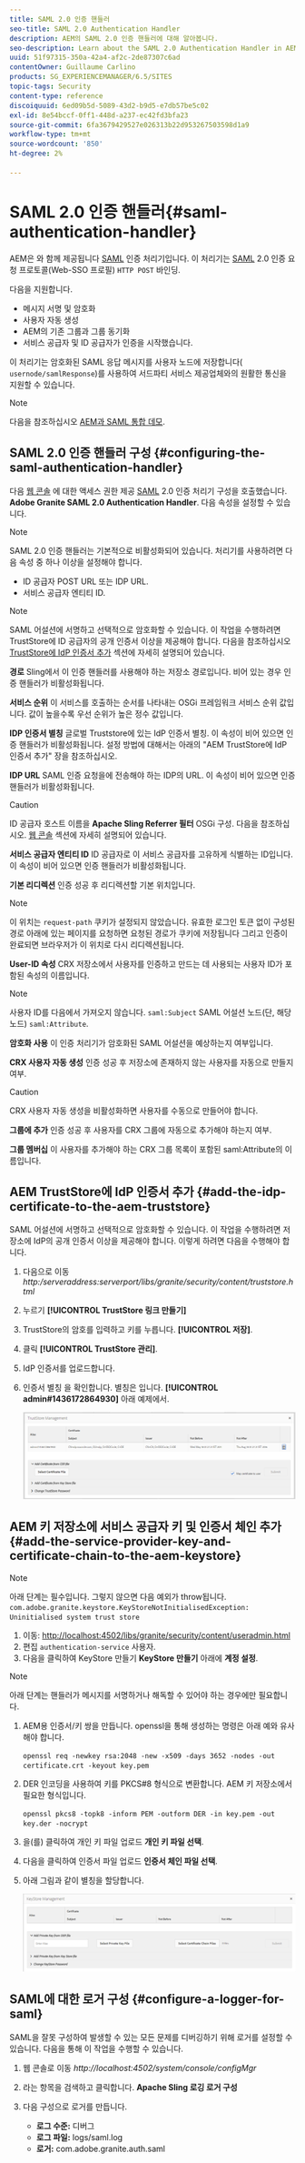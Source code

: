 ```yaml
---
title: SAML 2.0 인증 핸들러
seo-title: SAML 2.0 Authentication Handler
description: AEM의 SAML 2.0 인증 핸들러에 대해 알아봅니다.
seo-description: Learn about the SAML 2.0 Authentication Handler in AEM.
uuid: 51f97315-350a-42a4-af2c-2de87307c6ad
contentOwner: Guillaume Carlino
products: SG_EXPERIENCEMANAGER/6.5/SITES
topic-tags: Security
content-type: reference
discoiquuid: 6ed09b5d-5089-43d2-b9d5-e7db57be5c02
exl-id: 8e54bccf-0ff1-448d-a237-ec42fd3bfa23
source-git-commit: 6fa3679429527e026313b22d953267503598d1a9
workflow-type: tm+mt
source-wordcount: '850'
ht-degree: 2%

---
```


# SAML 2.0 인증 핸들러{#saml-authentication-handler}

AEM은 와 함께 제공됩니다 [SAML](https://saml.xml.org/saml-specifications) 인증 처리기입니다. 이 처리기는 [SAML](https://saml.xml.org/saml-specifications) 2.0 인증 요청 프로토콜(Web-SSO 프로필) `HTTP POST` 바인딩.

다음을 지원합니다.

* 메시지 서명 및 암호화
* 사용자 자동 생성
* AEM의 기존 그룹과 그룹 동기화
* 서비스 공급자 및 ID 공급자가 인증을 시작했습니다.

이 처리기는 암호화된 SAML 응답 메시지를 사용자 노드에 저장합니다( `usernode/samlResponse`)를 사용하여 서드파티 서비스 제공업체와의 원활한 통신을 지원할 수 있습니다.

>[!NOTE]
>
>다음을 참조하십시오 [AEM과 SAML 통합 데모](https://experienceleague.adobe.com/docs/experience-cloud-kcs/kbarticles/KA-17481.html).

## SAML 2.0 인증 핸들러 구성 {#configuring-the-saml-authentication-handler}

다음 [웹 콘솔](/help/sites-deploying/configuring-osgi.md) 에 대한 액세스 권한 제공 [SAML](https://saml.xml.org/saml-specifications) 2.0 인증 처리기 구성을 호출했습니다. **Adobe Granite SAML 2.0 Authentication Handler**. 다음 속성을 설정할 수 있습니다.

>[!NOTE]
>
>SAML 2.0 인증 핸들러는 기본적으로 비활성화되어 있습니다. 처리기를 사용하려면 다음 속성 중 하나 이상을 설정해야 합니다.
>
>* ID 공급자 POST URL 또는 IDP URL.
>* 서비스 공급자 엔티티 ID.
>


>[!NOTE]
>
>SAML 어설션에 서명하고 선택적으로 암호화할 수 있습니다. 이 작업을 수행하려면 TrustStore에 ID 공급자의 공개 인증서 이상을 제공해야 합니다. 다음을 참조하십시오 [TrustStore에 IdP 인증서 추가](/help/sites-administering/saml-2-0-authenticationhandler.md#add-the-idp-certificate-to-the-aem-truststore) 섹션에 자세히 설명되어 있습니다.

**경로** Sling에서 이 인증 핸들러를 사용해야 하는 저장소 경로입니다. 비어 있는 경우 인증 핸들러가 비활성화됩니다.

**서비스 순위** 이 서비스를 호출하는 순서를 나타내는 OSGi 프레임워크 서비스 순위 값입니다. 값이 높을수록 우선 순위가 높은 정수 값입니다.

**IDP 인증서 별칭** 글로벌 Truststore에 있는 IdP 인증서 별칭. 이 속성이 비어 있으면 인증 핸들러가 비활성화됩니다. 설정 방법에 대해서는 아래의 &quot;AEM TrustStore에 IdP 인증서 추가&quot; 장을 참조하십시오.

**IDP URL** SAML 인증 요청을에 전송해야 하는 IDP의 URL. 이 속성이 비어 있으면 인증 핸들러가 비활성화됩니다.

>[!CAUTION]
>
>ID 공급자 호스트 이름을 **Apache Sling Referrer 필터** OSGi 구성. 다음을 참조하십시오. [웹 콘솔](/help/sites-deploying/configuring-osgi.md) 섹션에 자세히 설명되어 있습니다.

**서비스 공급자 엔티티 ID** ID 공급자로 이 서비스 공급자를 고유하게 식별하는 ID입니다. 이 속성이 비어 있으면 인증 핸들러가 비활성화됩니다.

**기본 리디렉션** 인증 성공 후 리디렉션할 기본 위치입니다.

>[!NOTE]
>
>이 위치는 `request-path` 쿠키가 설정되지 않았습니다. 유효한 로그인 토큰 없이 구성된 경로 아래에 있는 페이지를 요청하면 요청된 경로가 쿠키에 저장됩니다
>그리고 인증이 완료되면 브라우저가 이 위치로 다시 리디렉션됩니다.

**User-ID 속성** CRX 저장소에서 사용자를 인증하고 만드는 데 사용되는 사용자 ID가 포함된 속성의 이름입니다.

>[!NOTE]
>
>사용자 ID를 다음에서 가져오지 않습니다. `saml:Subject` SAML 어설션 노드(단, 해당 노드) `saml:Attribute`.

**암호화 사용** 이 인증 처리기가 암호화된 SAML 어설션을 예상하는지 여부입니다.

**CRX 사용자 자동 생성** 인증 성공 후 저장소에 존재하지 않는 사용자를 자동으로 만들지 여부.

>[!CAUTION]
>
>CRX 사용자 자동 생성을 비활성화하면 사용자를 수동으로 만들어야 합니다.

**그룹에 추가** 인증 성공 후 사용자를 CRX 그룹에 자동으로 추가해야 하는지 여부.

**그룹 멤버십** 이 사용자를 추가해야 하는 CRX 그룹 목록이 포함된 saml:Attribute의 이름입니다.

## AEM TrustStore에 IdP 인증서 추가 {#add-the-idp-certificate-to-the-aem-truststore}

SAML 어설션에 서명하고 선택적으로 암호화할 수 있습니다. 이 작업을 수행하려면 저장소에 IdP의 공개 인증서 이상을 제공해야 합니다. 이렇게 하려면 다음을 수행해야 합니다.

1. 다음으로 이동 *http:/serveraddress:serverport/libs/granite/security/content/truststore.html*
1. 누르기 **[!UICONTROL TrustStore 링크 만들기]**
1. TrustStore의 암호를 입력하고 키를 누릅니다. **[!UICONTROL 저장]**.
1. 클릭 **[!UICONTROL TrustStore 관리]**.
1. IdP 인증서를 업로드합니다.
1. 인증서 별칭 을 확인합니다. 별칭은 입니다. **[!UICONTROL admin#1436172864930]** 아래 예제에서.

   ![chlimage_1-372](assets/chlimage_1-372.png)

## AEM 키 저장소에 서비스 공급자 키 및 인증서 체인 추가 {#add-the-service-provider-key-and-certificate-chain-to-the-aem-keystore}

>[!NOTE]
>
>아래 단계는 필수입니다. 그렇지 않으면 다음 예외가 throw됩니다. `com.adobe.granite.keystore.KeyStoreNotInitialisedException: Uninitialised system trust store`

1. 이동: [http://localhost:4502/libs/granite/security/content/useradmin.html](http://localhost:4502/libs/granite/security/content/useradmin.html)
1. 편집 `authentication-service` 사용자.
1. 다음을 클릭하여 KeyStore 만들기 **KeyStore 만들기** 아래에 **계정 설정**.

>[!NOTE]
>
>아래 단계는 핸들러가 메시지를 서명하거나 해독할 수 있어야 하는 경우에만 필요합니다.

1. AEM용 인증서/키 쌍을 만듭니다. openssl을 통해 생성하는 명령은 아래 예와 유사해야 합니다.

   `openssl req -newkey rsa:2048 -new -x509 -days 3652 -nodes -out certificate.crt -keyout key.pem`

1. DER 인코딩을 사용하여 키를 PKCS#8 형식으로 변환합니다. AEM 키 저장소에서 필요한 형식입니다.

   `openssl pkcs8 -topk8 -inform PEM -outform DER -in key.pem -out key.der -nocrypt`

1. 을(를) 클릭하여 개인 키 파일 업로드 **개인 키 파일 선택**.
1. 다음을 클릭하여 인증서 파일 업로드 **인증서 체인 파일 선택**.
1. 아래 그림과 같이 별칭을 할당합니다.

   ![chlimage_1-373](assets/chlimage_1-373.png)

## SAML에 대한 로거 구성 {#configure-a-logger-for-saml}

SAML을 잘못 구성하여 발생할 수 있는 모든 문제를 디버깅하기 위해 로거를 설정할 수 있습니다. 다음을 통해 이 작업을 수행할 수 있습니다.

1. 웹 콘솔로 이동 *http://localhost:4502/system/console/configMgr*
1. 라는 항목을 검색하고 클릭합니다. **Apache Sling 로깅 로거 구성**
1. 다음 구성으로 로거를 만듭니다.

   * **로그 수준:** 디버그
   * **로그 파일:** logs/saml.log
   * **로거:** com.adobe.granite.auth.saml
